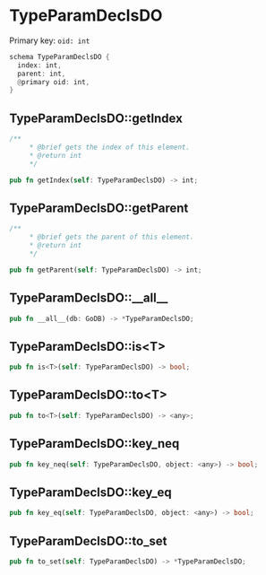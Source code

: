 # TypeParamDeclsDO

Primary key: `oid: int`

```rust
schema TypeParamDeclsDO {
  index: int,
  parent: int,
  @primary oid: int,
}
```
## TypeParamDeclsDO::getIndex

```rust
/**
     * @brief gets the index of this element.
     * @return int
     */
```
```rust
pub fn getIndex(self: TypeParamDeclsDO) -> int;
```
## TypeParamDeclsDO::getParent

```rust
/**
     * @brief gets the parent of this element.
     * @return int
     */
```
```rust
pub fn getParent(self: TypeParamDeclsDO) -> int;
```
## TypeParamDeclsDO::\_\_all\_\_

```rust
pub fn __all__(db: GoDB) -> *TypeParamDeclsDO;
```
## TypeParamDeclsDO::is\<T\>

```rust
pub fn is<T>(self: TypeParamDeclsDO) -> bool;
```
## TypeParamDeclsDO::to\<T\>

```rust
pub fn to<T>(self: TypeParamDeclsDO) -> <any>;
```
## TypeParamDeclsDO::key\_neq

```rust
pub fn key_neq(self: TypeParamDeclsDO, object: <any>) -> bool;
```
## TypeParamDeclsDO::key\_eq

```rust
pub fn key_eq(self: TypeParamDeclsDO, object: <any>) -> bool;
```
## TypeParamDeclsDO::to\_set

```rust
pub fn to_set(self: TypeParamDeclsDO) -> *TypeParamDeclsDO;
```
